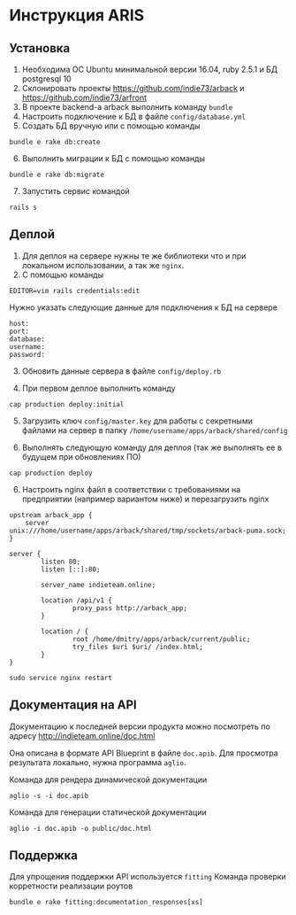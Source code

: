 # Инструкция ARIS

## Установка

1. Необходима ОС Ubuntu минимальной версии 16.04, ruby 2.5.1 и БД postgresql 10
2. Склонировать проекты https://github.com/indie73/arback и https://github.com/indie73/arfront
3. В проекте backend-а arback выполнить команду `bundle`
4. Настроить подключение к БД в файле `config/database.yml`
5. Создать БД вручную или с помощью команды
```
bundle e rake db:create
```

6. Выполнить миграции к БД с помощью команды
```
bundle e rake db:migrate
```

7. Запустить сервис командой
```
rails s
```

## Деплой

1. Для деплоя на сервере нужны те же библиотеки что и при локальном использовании, а так же `nginx`.
2. С помощью команды
```
EDITOR=vim rails credentials:edit
```

Нужно указать следующие данные для подключения к БД на сервере

```
host:
port:
database:
username:
password:
```

3. Обновить данные сервера в файле `config/deploy.rb`

4. При первом деплое выполнить команду
```
cap production deploy:initial
```

5. Загрузить ключ `config/master.key` для работы с секретными файлами на сервер в папку `/home/username/apps/arback/shared/config`

6. Выполнять следующую команду для деплоя (так же выполнять ее в будущем при обновлениях ПО)

```
cap production deploy
```

6. Настроить nginx файл в соответствии с требованиями на предприятии (например вариантом ниже) и перезагрузить nginx

```
upstream arback_app {
    server unix:///home/username/apps/arback/shared/tmp/sockets/arback-puma.sock;
}

server {
        listen 80;
        listen [::]:80;
        
        server_name indieteam.online;
        
        location /api/v1 { 
                proxy_pass http://arback_app;
        }
        
        location / { 
                root /home/dmitry/apps/arback/current/public;
                try_files $uri $uri/ /index.html;
        }
}
```

```
sudo service nginx restart
```


## Документация на API

Документацию к последней версии продукта можно посмотреть по адресу http://indieteam.online/doc.html

Она описана в формате API Blueprint в файле `doc.apib`.
Для просмотра результата локально, нужна программа `aglio`.

Команда для рендера динамической документации
```
aglio -s -i doc.apib
```

Команда для генерации статической документации
```
aglio -i doc.apib -o public/doc.html
```

## Поддержка

Для упрощения поддержки API используется `fitting`
Команда проверки корретности реализации роутов
```
bundle e rake fitting:documentation_responses[xs]
```
